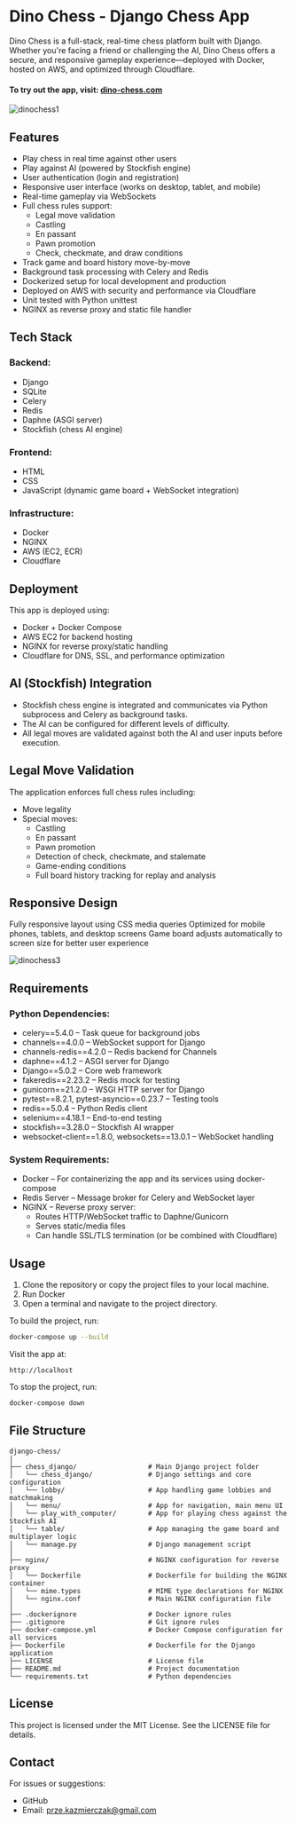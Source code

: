 # Dino Chess - Django Chess App

Dino Chess is a full-stack, real-time chess platform built with Django. Whether you're facing a friend or challenging the AI, Dino Chess offers a secure, and responsive gameplay experience—deployed with Docker, hosted on AWS, and optimized through Cloudflare.

#### To try out the app, visit: [dino-chess.com](https://dino-chess.com/)

![dinochess1](https://github.com/user-attachments/assets/9cebe2ff-fb38-4cdb-a229-57f67efda104)

## Features

- Play chess in real time against other users
- Play against AI (powered by Stockfish engine)
- User authentication (login and registration)
- Responsive user interface (works on desktop, tablet, and mobile)
- Real-time gameplay via WebSockets
- Full chess rules support:
  - Legal move validation
  - Castling
  - En passant
  - Pawn promotion
  - Check, checkmate, and draw conditions
- Track game and board history move-by-move
- Background task processing with Celery and Redis
- Dockerized setup for local development and production
- Deployed on AWS with security and performance via Cloudflare
- Unit tested with Python unittest
- NGINX as reverse proxy and static file handler

## Tech Stack

### Backend:
- Django
- SQLite
- Celery
- Redis
- Daphne (ASGI server)
- Stockfish (chess AI engine)

### Frontend:
- HTML
- CSS
- JavaScript (dynamic game board + WebSocket integration)

### Infrastructure:
- Docker
- NGINX
- AWS (EC2, ECR)
- Cloudflare

## Deployment

This app is deployed using:
- Docker + Docker Compose
- AWS EC2 for backend hosting
- NGINX for reverse proxy/static handling
- Cloudflare for DNS, SSL, and performance optimization

## AI (Stockfish) Integration

- Stockfish chess engine is integrated and communicates via Python subprocess and Celery as background tasks.
- The AI can be configured for different levels of difficulty.
- All legal moves are validated against both the AI and user inputs before execution.

## Legal Move Validation

The application enforces full chess rules including:
- Move legality
- Special moves:
  - Castling
  - En passant
  - Pawn promotion
  - Detection of check, checkmate, and stalemate
  - Game-ending conditions
  - Full board history tracking for replay and analysis

## Responsive Design

Fully responsive layout using CSS media queries
Optimized for mobile phones, tablets, and desktop screens
Game board adjusts automatically to screen size for better user experience

![dinochess3](https://github.com/user-attachments/assets/fb45b7aa-3c8d-4dc0-9ba0-c66ce81ef65c)

## Requirements

### Python Dependencies:
- celery==5.4.0 – Task queue for background jobs
- channels==4.0.0 – WebSocket support for Django
- channels-redis==4.2.0 – Redis backend for Channels
- daphne==4.1.2 – ASGI server for Django
- Django==5.0.2 – Core web framework
- fakeredis==2.23.2 – Redis mock for testing
- gunicorn==21.2.0 – WSGI HTTP server for Django
- pytest==8.2.1, pytest-asyncio==0.23.7 – Testing tools
- redis==5.0.4 – Python Redis client
- selenium==4.18.1 – End-to-end testing
- stockfish==3.28.0 – Stockfish AI wrapper
- websocket-client==1.8.0, websockets==13.0.1 – WebSocket handling

### System Requirements:
- Docker – For containerizing the app and its services using docker-compose
- Redis Server – Message broker for Celery and WebSocket layer
- NGINX – Reverse proxy server:
  - Routes HTTP/WebSocket traffic to Daphne/Gunicorn
  - Serves static/media files
  - Can handle SSL/TLS termination (or be combined with Cloudflare)

## Usage

1. Clone the repository or copy the project files to your local machine.
2. Run Docker
3. Open a terminal and navigate to the project directory.

To build the project, run:

```bash
docker-compose up --build
```

Visit the app at:

```browser
http://localhost
```

To stop the project, run:

```bash
docker-compose down
```

## File Structure

```
django-chess/
│
├── chess_django/                  # Main Django project folder
│   └── chess_django/              # Django settings and core configuration
│   └── lobby/                     # App handling game lobbies and matchmaking
│   └── menu/                      # App for navigation, main menu UI
│   └── play_with_computer/        # App for playing chess against the Stockfish AI
│   └── table/                     # App managing the game board and multiplayer logic
│   └── manage.py                  # Django management script
│
├── nginx/                         # NGINX configuration for reverse proxy
│   └── Dockerfile                 # Dockerfile for building the NGINX container
│   └── mime.types                 # MIME type declarations for NGINX
│   └── nginx.conf                 # Main NGINX configuration file
│
├── .dockerignore                  # Docker ignore rules
├── .gitignore                     # Git ignore rules
├── docker-compose.yml             # Docker Compose configuration for all services
├── Dockerfile                     # Dockerfile for the Django application
├── LICENSE                        # License file
├── README.md                      # Project documentation
└── requirements.txt               # Python dependencies
```

## License

This project is licensed under the MIT License. See the LICENSE file for details.

## Contact

For issues or suggestions:
- GitHub
- Email: prze.kazmierczak@gmail.com
